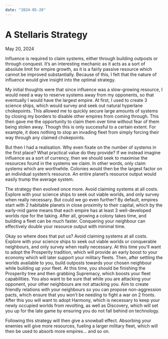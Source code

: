 ```yaml
---
date: "2024-05-20"
---
```


# A Stellaris Strategy

May 20, 2024

Influence is required to claim systems, either through building outposts or through conquest. It’s an interesting mechanic as it acts as a sort of absolute limit for empire growth, as it is a fairly passive resource which cannot be improved substantially. Because of this, I felt that the nature of influence would give insight into the optimal strategy.

My initial thoughts were that since influence was a slow-growing resource, I would need a way to reserve systems away from my opponents, so that eventually I would have the largest empire. At first, I used to create 3 science ships, which would survey and seek out natural hyperlane chokepoints. This allowed me to quickly secure large amounts of systems by closing my borders to disable other empires from coming through. This then gave me the opportunity to claim them over time without fear of them being stolen away. Though this is only successful to a certain extent. For example, it does nothing to stop an invading fleet from simply forcing their way through any claimed chokepoints.

But then I had a realisation. Why even fixate on the number of systems in the first place? What practical value do they provide? If we instead imagine influence as a sort of currency, then we should seek to maximise the resources found in the systems we claim. In other words, only claim systems which are worthwhile. Colonies would then be the largest factor on an individual system’s resource. An entire planet’s resource output would easily trump the average system.

The strategy then evolved once more. Avoid claiming systems at all costs. Explore with your science ships to seek out viable worlds, and only survey when really necessary. But could we go even further? By default, empires start with 2 habitable planets in close proximity to their capital, which by the early-mid game means that each empire has at least 3 well-developed worlds ripe for the taking. After all, growing a colony takes time, and building a fleet can be much faster. Conquering your neighbour can effectively double your resource output with minimal time.

Okay so where does that put us? Avoid claiming systems at all costs. Explore with your science ships to seek out viable worlds or conquerable neighbours, and only survey when really necessary. At this time you’ll want to adopt the Prosperity tradition, which will provide an early boost to your economy which will later support your military fleets. Then, after settling the worlds available to you, build outposts towards your chosen neighbour while building up your fleet. At this time, you should be finishing the Prosperity tree and then grabbing Supremacy, which boosts your fleet capabilities. You also want to be sure that while you are attacking your opponent, your other neighbours are not attacking you. Aim to create friendly relations with your neighbours so you can propose non-aggression pacts, which ensure that you won’t be needing to fight a war on 2 fronts. After this you will want to adopt Harmony, which is necessary to keep your newly occupied worlds from revolting, as well as Discovery, which will set you up for the late game by ensuring you do not fall behind on technology. 

Following this strategy will then give a snowball effect. Absorbing your enemies will give more resources, fueling a larger military fleet, which will then be used to absorb more empires… and so on.
